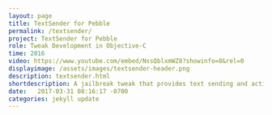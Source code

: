 ```yaml
---
layout: page
title: TextSender for Pebble
permalink: /textsender/
project: TextSender for Pebble
role: Tweak Development in Objective-C
time: 2016
video: https://www.youtube.com/embed/NssQblxmWZ8?showinfo=0&rel=0
displayimage: /assets/images/textsender-header.png
description: textsender.html
shortdescription: A jailbreak tweak that provides text sending and actionable notification functionality for Pebble users.
date:   2017-03-31 08:16:17 -0700
categories: jekyll update
---
```

